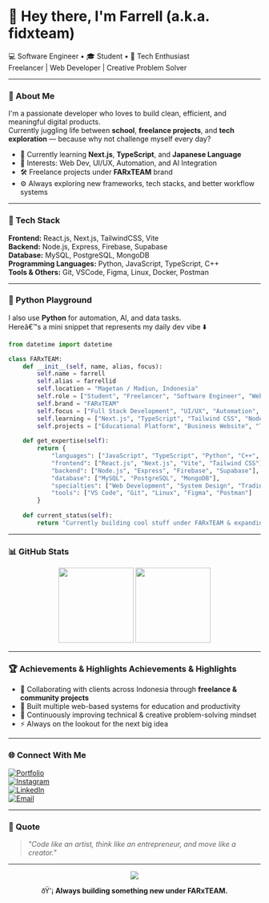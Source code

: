 # 👋 Hey there, I'm Farrell (a.k.a. fidxteam)

💻 Software Engineer • 🎓 Student • 🧠 Tech Enthusiast  
Freelancer | Web Developer | Creative Problem Solver 

---

### 🚀 About Me
I'm a passionate developer who loves to build clean, efficient, and meaningful digital products.  
Currently juggling life between **school**, **freelance projects**, and **tech exploration** — because why not challenge myself every day?


- 🌱 Currently learning **Next.js**, **TypeScript**, and **Japanese Language**
- 🧩 Interests: Web Dev, UI/UX, Automation, and AI Integration
- 🛠️ Freelance projects under **FARxTEAM** brand
- ⚙️ Always exploring new frameworks, tech stacks, and better workflow systems

---

### 🧰 Tech Stack
**Frontend:** React.js, Next.js, TailwindCSS, Vite  
**Backend:** Node.js, Express, Firebase, Supabase  
**Database:** MySQL, PostgreSQL, MongoDB  
**Programming Languages:** Python, JavaScript, TypeScript, C++  
**Tools & Others:** Git, VSCode, Figma, Linux, Docker, Postman  

---

### 🐍 Python Playground
I also use **Python** for automation, AI, and data tasks.  
Hereâ€™s a mini snippet that represents my daily dev vibe ⬇️

```python
from datetime import datetime

class FARxTEAM:
    def __init__(self, name, alias, focus):
        self.name = farrell
        self.alias = farrellid
        self.location = "Magetan / Madiun, Indonesia"
        self.role = ["Student", "Freelancer", "Software Engineer", "Web Developer"]
        self.brand = "FARxTEAM"
        self.focus = ["Full Stack Development", "UI/UX", "Automation", "Digital Product Design"]
        self.learning = ["Next.js", "TypeScript", "Tailwind CSS", "Node.js", "Trading Automation"]
        self.projects = ["Educational Platform", "Business Website", "Trading Bot", "Freelance Tools"]
    
    def get_expertise(self):
        return {
            "languages": ["JavaScript", "TypeScript", "Python", "C++", "PHP"],
            "frontend": ["React.js", "Next.js", "Vite", "Tailwind CSS"],
            "backend": ["Node.js", "Express", "Firebase", "Supabase"],
            "database": ["MySQL", "PostgreSQL", "MongoDB"],
            "specialties": ["Web Development", "System Design", "Trading Automation", "Freelance Workflow"],
            "tools": ["VS Code", "Git", "Linux", "Figma", "Postman"]
        }
    
    def current_status(self):
        return "Currently building cool stuff under FARxTEAM & expanding creative tech boundaries! ⚡"
```

---

### 📊 GitHub Stats
<p align="center">
  <img src="https://github-readme-stats.vercel.app/api?username=fidxteam&show_icons=true&theme=tokyonight" height="150"/>
  <img src="https://github-readme-stats.vercel.app/api/top-langs/?username=fidxteam&layout=compact&theme=tokyonight" height="150"/>
</p>

---

### 🏆 Achievements & Highlights Achievements & Highlights
- 💼 Collaborating with clients across Indonesia through **freelance & community projects**  
- 🎯 Built multiple web-based systems for education and productivity  
- 🧠 Continuously improving technical & creative problem-solving mindset  
- ⚡ Always on the lookout for the next big idea  

---

### 🌐 Connect With Me
[![Portfolio](https://img.shields.io/badge/Portfolio-000?style=for-the-badge&logo=vercel&logoColor=white)](https://farrellid-gacor.vercel.app)  
[![Instagram](https://img.shields.io/badge/@farrellatharr_-E4405F?style=for-the-badge&logo=instagram&logoColor=white)](https://instagram.com/farrellatharr_)  
[![LinkedIn](https://img.shields.io/badge/Farrell_Athar_R-blue?style=for-the-badge&logo=linkedin&logoColor=white)](#)  
[![Email](https://img.shields.io/badge/Email-Me-0078D4?style=for-the-badge&logo=gmail&logoColor=white)](mailto:dev.farrell@gmail.com)

---

### 💬 Quote
> *"Code like an artist, think like an entrepreneur, and move like a creator."*

---

<p align="center">
  <img src="https://github-profile-trophy.vercel.app/?username=fidxteam&theme=onedark&margin-w=10" />
</p>

<p align="center">
  ðŸ’¡ <b>Always building something new under FARxTEAM.</b>
</p>
